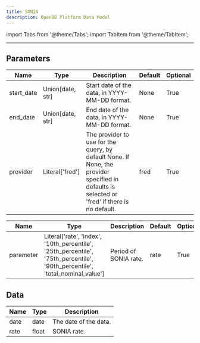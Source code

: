```yaml
---
title: SONIA
description: OpenBB Platform Data Model
---
```



import Tabs from '@theme/Tabs';
import TabItem from '@theme/TabItem';


---

## Parameters

<Tabs>
<TabItem value="standard" label="Standard">

| Name | Type | Description | Default | Optional |
| ---- | ---- | ----------- | ------- | -------- |
| start_date | Union[date, str] | Start date of the data, in YYYY-MM-DD format. | None | True |
| end_date | Union[date, str] | End date of the data, in YYYY-MM-DD format. | None | True |
| provider | Literal['fred'] | The provider to use for the query, by default None. If None, the provider specified in defaults is selected or 'fred' if there is no default. | fred | True |
</TabItem>

<TabItem value='fred' label='fred'>

| Name | Type | Description | Default | Optional |
| ---- | ---- | ----------- | ------- | -------- |
| parameter | Literal['rate', 'index', '10th_percentile', '25th_percentile', '75th_percentile', '90th_percentile', 'total_nominal_value'] | Period of SONIA rate. | rate | True |
</TabItem>

</Tabs>

## Data

<Tabs>
<TabItem value="standard" label="Standard">

| Name | Type | Description |
| ---- | ---- | ----------- |
| date | date | The date of the data. |
| rate | float | SONIA rate. |
</TabItem>

</Tabs>

